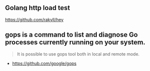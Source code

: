 ## Golang http load test

https://github.com/rakyll/hey

## gops is a command to list and diagnose Go processes currently running on your system.
> It is possible to use gops tool both in local and remote mode.
* https://github.com/google/gops
